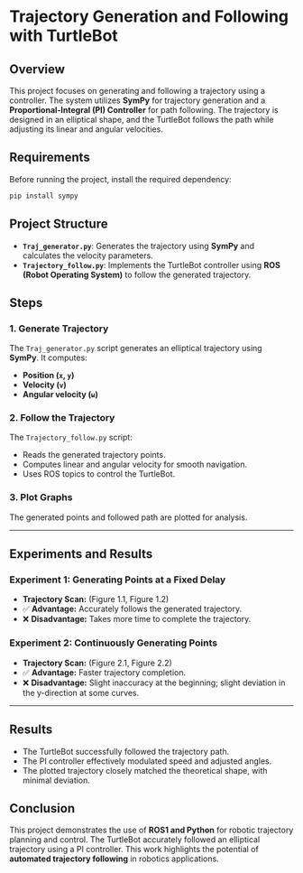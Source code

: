 # Trajectory Generation and Following with TurtleBot

## Overview  
This project focuses on generating and following a trajectory using a controller. The system utilizes **SymPy** for trajectory generation and a **Proportional-Integral (PI) Controller** for path following. The trajectory is designed in an elliptical shape, and the TurtleBot follows the path while adjusting its linear and angular velocities.

## Requirements  
Before running the project, install the required dependency:  
```bash
pip install sympy
```

## Project Structure  
- **`Traj_generator.py`**: Generates the trajectory using **SymPy** and calculates the velocity parameters.  
- **`Trajectory_follow.py`**: Implements the TurtleBot controller using **ROS (Robot Operating System)** to follow the generated trajectory.  

## Steps  

### 1. Generate Trajectory  
The `Traj_generator.py` script generates an elliptical trajectory using **SymPy**. It computes:  
- **Position (`x`, `y`)**  
- **Velocity (`v`)**  
- **Angular velocity (`ω`)**  

### 2. Follow the Trajectory  
The `Trajectory_follow.py` script:  
- Reads the generated trajectory points.  
- Computes linear and angular velocity for smooth navigation.  
- Uses ROS topics to control the TurtleBot.  

### 3. Plot Graphs  
The generated points and followed path are plotted for analysis.  

---

## Experiments and Results  

### **Experiment 1: Generating Points at a Fixed Delay**  
- **Trajectory Scan:** (Figure 1.1, Figure 1.2)  
- ✅ **Advantage:** Accurately follows the generated trajectory.  
- ❌ **Disadvantage:** Takes more time to complete the trajectory.  

### **Experiment 2: Continuously Generating Points**  
- **Trajectory Scan:** (Figure 2.1, Figure 2.2)  
- ✅ **Advantage:** Faster trajectory completion.  
- ❌ **Disadvantage:** Slight inaccuracy at the beginning; slight deviation in the y-direction at some curves.  

---

## **Results**  
- The TurtleBot successfully followed the trajectory path.  
- The PI controller effectively modulated speed and adjusted angles.  
- The plotted trajectory closely matched the theoretical shape, with minimal deviation.  

## **Conclusion**  
This project demonstrates the use of **ROS1 and Python** for robotic trajectory planning and control. The TurtleBot accurately followed an elliptical trajectory using a PI controller. This work highlights the potential of **automated trajectory following** in robotics applications.

